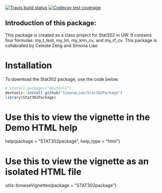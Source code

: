   <!-- badges: start -->
  [![Travis build status](https://travis-ci.com/SimonaLiao/Stat302Package.svg?branch=master)](https://travis-ci.com/SimonaLiao/Stat302Package)
  [![Codecov test coverage](https://codecov.io/gh/SimonaLiao/Stat302Package/branch/master/graph/badge.svg)](https://codecov.io/gh/SimonaLiao/Stat302Package?branch=master)
  <!-- badges: end -->

## Introduction of this package: 
This package is created as a class project for Stat302 in UW. It contains four formulas: my_t_test, my_lm, my_knn_cv, and my_rf_cv. This package is collabrated by Celeste Zeng and Simona Liao

# Installation
To download the Stat302 package, use the code below.

``` r
# install.packages("devtools")
devtools::install_github("SimonaLiao/Stat302Package")
library(Stat302Package)
```

# Use this to view the vignette in the Demo HTML help
help(package = "STAT302package", help_type = "html")

# Use this to view the vignette as an isolated HTML file
utils::browseVignettes(package = "STAT302package")



